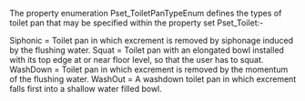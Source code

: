 ﻿The property enumeration Pset_ToiletPanTypeEnum defines the types of toilet pan that may be specified within the property set Pset_Toilet:-

Siphonic =	Toilet pan in which excrement is removed by siphonage induced by the flushing water.
Squat =	Toilet pan with an elongated bowl installed with its top edge at or near floor level, so that the user has to squat.
WashDown =	Toilet pan in which excrement is removed by the momentum of the flushing water.
WashOut =	A washdown toilet pan in which excrement falls first into a shallow water filled bowl.
